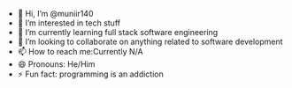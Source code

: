 - 👋 Hi, I’m @muniir140
- 👀 I’m interested in tech stuff
- 🌱 I’m currently learning full stack software engineering
- 💞️ I’m looking to collaborate on anything related to software development
- 📫 How to reach me:Currently N/A
- 😄 Pronouns: He/Him
- ⚡ Fun fact: programming is an addiction

<!---
muniir140/muniir140 is a ✨ special ✨ repository because its `README.md` (this file) appears on your GitHub profile.
You can click the Preview link to take a look at your changes.
--->
